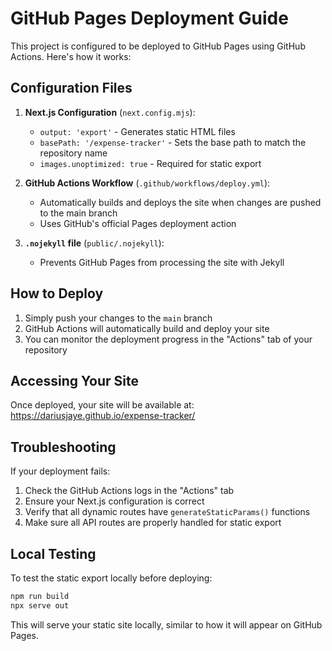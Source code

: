 # GitHub Pages Deployment Guide

This project is configured to be deployed to GitHub Pages using GitHub Actions. Here's how it works:

## Configuration Files

1. **Next.js Configuration** (`next.config.mjs`):
   - `output: 'export'` - Generates static HTML files
   - `basePath: '/expense-tracker'` - Sets the base path to match the repository name
   - `images.unoptimized: true` - Required for static export

2. **GitHub Actions Workflow** (`.github/workflows/deploy.yml`):
   - Automatically builds and deploys the site when changes are pushed to the main branch
   - Uses GitHub's official Pages deployment action

3. **`.nojekyll` file** (`public/.nojekyll`):
   - Prevents GitHub Pages from processing the site with Jekyll

## How to Deploy

1. Simply push your changes to the `main` branch
2. GitHub Actions will automatically build and deploy your site
3. You can monitor the deployment progress in the "Actions" tab of your repository

## Accessing Your Site

Once deployed, your site will be available at:
https://dariusjaye.github.io/expense-tracker/

## Troubleshooting

If your deployment fails:

1. Check the GitHub Actions logs in the "Actions" tab
2. Ensure your Next.js configuration is correct
3. Verify that all dynamic routes have `generateStaticParams()` functions
4. Make sure all API routes are properly handled for static export

## Local Testing

To test the static export locally before deploying:

```bash
npm run build
npx serve out
```

This will serve your static site locally, similar to how it will appear on GitHub Pages. 